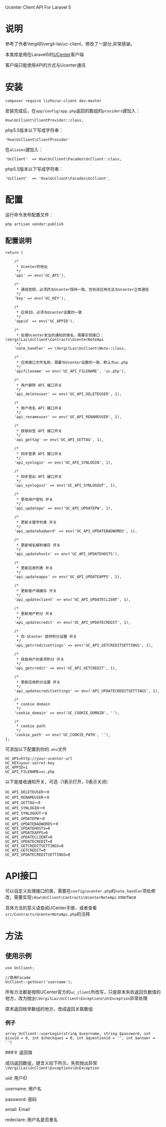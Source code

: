 Ucenter Client API For Laravel 5

# 说明

参考了作者Vergil的vergil-lai/uc-client，修改了一部分,非常感谢。

本类库是用在Laravel5的[UCenter](http://www.comsenz.com/products/ucenter/)客户端

客户端只能使用API的方式与Ucenter通讯

# 安装
    
    composer require lizhe/uc-client dev-master
    
安装完成后，在`app/config/app.php`返回的数组的`providers`键加入：

    Hsw\UcClient\ClientProvider::class,
    
php5.5版本以下写成字符串：

    'Hsw\UcClient\ClientProvider'
    
在`aliases`键加入：

    'UcClient'  => Hsw\UcClient\Facades\UcClient::class,
    
php5.5版本以下写成字符串：

    'UcClient'  => 'Hsw\UcClient\Facades\UcClient',
    
# 配置

运行命令发布配置文件：

    php artisan vendor:publish
    
## 配置说明

    return [
    
        /*
         * Ucenter的地址
         */
        'api' => env('UC_API'),
    
        /*
         * 通信密钥，必须药与Ucenter保持一致，否则该应用无法与Ucenter正常通信
         */
        'key' => env('UC_KEY'),
    
        /*
         * 应用ID，必须与Ucenter设置的一致
         */
        'appid' => env('UC_APPID'),
    
        /*
         * 处理Ucenter发出的通知的类名，需要实现接口：\VergilLai\UcClient\Contracts\UcenterNoteApi
         */
        'note_handler' => \VergilLai\UcClient\Note::class,
    
        /*
         * 应用接口文件名称，需要与Ucenter设置的一致，默认为uc.php
         */
        'apifilename' => env('UC_API_FILENAME', 'uc.php'),
    
        /*
         * 用户删除 API 接口开关
         */
        'api_deleteuser' => env('UC_API_DELETEUSER', 1),
    
        /*
         * 用户改名 API 接口开关
         */
        'api_renameuser' => env('UC_API_RENAMEUSER', 1),
    
        /*
         * 获取标签 API 接口开关
         */
        'api_gettag' => env('UC_API_GETTAG', 1),
    
        /*
         * 同步登录 API 接口开关
         */
        'api_synlogin' => env('UC_API_SYNLOGIN', 1),
    
        /*
         * 同步登出 API 接口开关
         */
        'api_synlogout' => env('UC_API_SYNLOGOUT', 1),
    
        /*
         * 更改用户密码 开关
         */
        'api_updatepw' => env('UC_API_UPDATEPW', 1),
    
        /*
         * 更新关键字列表 开关
         */
        'api_updatebadword' => env('UC_API_UPDATEBADWORDS', 1),
    
        /*
         * 更新域名解析缓存 开关
         */
        'api_updatehosts' => env('UC_API_UPDATEHOSTS'),
    
        /*
         * 更新应用列表 开关
         */
        'api_updateapps' => env('UC_API_UPDATEAPPS', 1),
    
        /*
         * 更新客户端缓存 开关
         */
        'api_updateclient' => env('UC_API_UPDATECLIENT', 1),
    
        /*
         * 更新用户积分 开关
         */
        'api_updatecredit' => env('UC_API_UPDATECREDIT', 1),
    
        /*
         * 向 UCenter 提供积分设置 开关
         */
        'api_getcreditsettings' => env('UC_API_GETCREDITSETTINGS', 1),
    
        /*
         * 获取用户的某项积分 开关
         */
        'api_getcredit' => env('UC_API_GETCREDIT', 1),
    
        /*
         * 更新应用积分设置 开关
         */
        'api_updatecreditsettings' => env('API_UPDATECREDITSETTINGS', 1),
    
        /*
         * cookie domain
         */
        'cookie_domain' => env('UC_COOKIE_DOMAIN', ''),
    
        /*
         * cookie path
         */
        'cookie_path' => env('UC_COOKIE_PATH', ''),
    ];
    
可添加以下配置到你的`.env`文件

    UC_API=http://your-ucenter-url
    UC_KEY=your-secret-key
    UC_APPID=1
    UC_API_FILENAME=uc.php
    
以下是接收通知开关，可选（1表示打开，0表示关闭）
    
    UC_API_DELETEUSER＝0
    UC_API_RENAMEUSER＝0
    UC_API_GETTAG＝0
    UC_API_SYNLOGIN＝0
    UC_API_SYNLOGOUT＝0
    UC_API_UPDATEPW＝0
    UC_API_UPDATEBADWORDS＝0
    UC_API_UPDATEHOSTS=0
    UC_API_UPDATEAPPS=0
    UC_API_UPDATECLIENT=0
    UC_API_UPDATECREDIT=0
    UC_API_GETCREDITSETTINGS=0
    UC_API_GETCREDIT=0
    UC_API_UPDATECREDITSETTINGS=0
    
# API接口

可以自定义处理接口的类，需要在`config/ucenter.php`的`note_handler`项处修改，需要实现`\Hsw\UcClient\Contracts\UcenterNoteApi` interface 

具体方法的意义请查阅UCenter手册，或者查看`src/Contracts/UcenterNoteApi.php`的注释
    
# 方法

## 使用示例

    use UcClient;
    
    //使用Facade
    UcClient::getUser('username');

所有方法都是按照UCenter官方的`uc_client`所改写，只是原本失败返回负数值的地方，改为抛出`\VergilLai\UcClient\Exceptions\UcException`异常处理

原本返回枚举数组的地方，改成返回关联数组


### 例子
 
    array UcClient::userLogin(string $username, string $password, int $isuid = 0, int $checkques = 0, int $questionid = '', int $answer = '')
    

###＃ 返回值

成功返回数组，键含义如下所示。失败抛出异常`\VergilLai\UcClient\Exceptions\UcException`

uid: 用户ID

username: 用户名

password: 密码

email: Email

redeclare: 用户名是否重名

